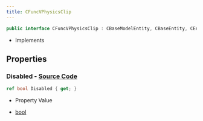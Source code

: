 ```yaml
---
title: CFuncVPhysicsClip
---
```


```csharp
public interface CFuncVPhysicsClip : CBaseModelEntity, CBaseEntity, CEntityInstance, ISchemaClass<CEntityInstance>, ISchemaClass<CBaseEntity>, ISchemaClass<CBaseModelEntity>, ISchemaClass<CFuncVPhysicsClip>, ISchemaField, ISchemaClass, INativeHandle
```

- Implements

## Properties

### **Disabled** - [Source Code](https://github.com/swiftly-solution/swiftlys2/blob/main/managed/src/SwiftlyS2.Generated/Schemas/Interfaces/CFuncVPhysicsClip.cs#L16)

```csharp
ref bool Disabled { get; }
```

- Property Value

- [bool](https://learn.microsoft.com/dotnet/api/system.boolean)

